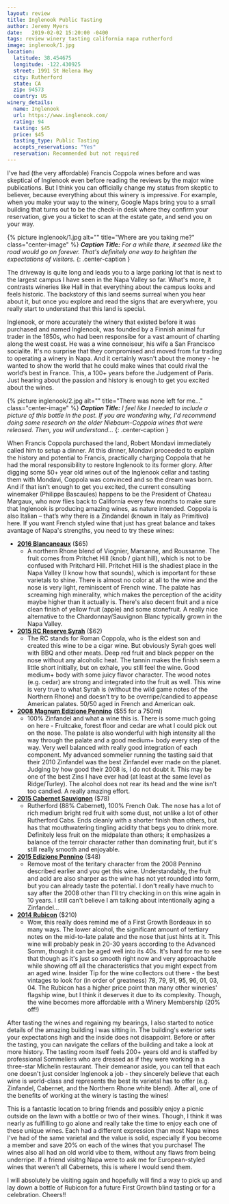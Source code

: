 ```yaml
---
layout: review
title: Inglenook Public Tasting
author: Jeremy Myers
date:   2019-02-02 15:20:00 -0400
tags: review winery tasting california napa rutherford
image: inglenook/1.jpg
location:
  latitude: 38.454675
  longitude: -122.430925
  street: 1991 St Helena Hwy
  city: Rutherford
  state: CA
  zip: 94573
  country: US
winery_details:
  name: Inglenook
  url: https://www.inglenook.com/
  rating: 94
  tasting: $45
  price: $45
  tasting_type: Public Tasting
  accepts_reservations: "Yes"
  reservation: Recommended but not required
---
```

I've had (the very affordable) Francis Coppola wines before and was skeptical of Inglenook even before reading the reviews by the major wine publications.  But I think you can officially change my status from skeptic to believer, because everything about this winery is impressive.  For example, when you make your way to the winery, Google Maps bring you to a small building that turns out to be the check-in desk where they confirm your reservation, give you a ticket to scan at the estate gate, and send you on your way.

{% picture inglenook/1.jpg alt="" title="Where are you taking me?" class="center-image" %}
***Caption Title:*** *For a while there, it seemed like the road would go on forever.  That's definitely one way to heighten the expectations of visitors.*
{: .center-caption }

The driveway is quite long and leads you to a large parking lot that is next to the largest campus I have seen in the Napa Valley so far.  What's more, it contrasts wineries like Hall in that everything about the campus looks and feels historic.  The backstory of this land seems surreal when you hear about it, but once you explore and read the signs that are everywhere, you really start to understand that this land is special.

Inglenook, or more accurately the winery that existed before it was purchased and named Inglenook, was founded by a Finnish animal fur trader in the 1850s, who had been responsibe for a vast amount of charting along the west coast.  He was a wine conneiseur, his wife a San Francisco socialite.  It's no surprise that they compromised and moved from fur trading to operating a winery in Napa.  And it certainly wasn't about the money - he wanted to show the world that he could make wines that could rival the world’s best in France.  This, a 100+ years before the Judgement of Paris.  Just hearing about the passion and history is enough to get you excited about the wines.

{% picture inglenook/2.jpg alt="" title="There was none left for me..." class="center-image" %}
***Caption Title:*** *I feel like I needed to include a picture of this bottle in the post.  If you are wondering why, I'd recommend doing some research on the older Niebaum-Coppola wines that were released.  Then, you will understand...*
{: .center-caption }

When Francis Coppola purchased the land, Robert Mondavi immediately called him to setup a dinner.  At this dinner, Mondavi proceeded to explain the history and potential to Francis, practically charging Coppola that he had the moral responsibility to restore Inglenook to its former glory.  After digging some 50+ year old wines out of the Inglenook cellar and tasting them with Mondavi, Coppola was convinced and so the dream was born.  And if that isn't enough to get you excited, the current consulting winemaker (Philippe Bascaules) happens to be the President of Chateau Margaux, who now flies back to California every few months to make sure that Inglenook is producing amazing wines, as nature intended.  Coppola is also Italian – that’s why there is a Zindandel (known in Italy as Primitivo) here.  If you want French styled wine that just has great balance and takes avantage of Napa's strengths, you need to try these wines:

* [**2016 Blancaneaux**](https://www.inglenook.com/Purchase/Details/BL16) ($65)
  * A northern Rhone blend of Viognier, Marsanne, and Roussanne.  The fruit comes from Pritchet Hill (knob / giant hill), which is not to be confused with Pritchard Hill.  Pritchet Hill is the shadiest place in the Napa Valley (I know how that sounds), which is important for these varietals to shine.  There is almost no color at all to the wine and the nose is very light, reminiscent of French wine.  The palate has screaming high minerality, which makes the perception of the acidity maybe higher than it actually is.  There's also decent fruit and a nice clean finish of yellow fruit (apple) and some stonefruit.  A really nice alternative to the Chardonnay/Sauvignon Blanc typically grown in the Napa Valley.
* [**2015 RC Reserve Syrah**](https://www.inglenook.com/Purchase/Details/RC15) ($62)
  * The RC stands for Roman Coppola, who is the eldest son and created this wine to be a cigar wine.  But obviously Syrah goes well with BBQ and other meats.  Deep red fruit and black pepper on the nose without any alcoholic heat.  The tannin makes the finish seem a little short initially, but on exhale, you still feel the wine.  Good medium+ body with some juicy flavor character.  The wood notes (e.g. cedar) are strong and integrated into the fruit as well.  This wine is very true to what Syrah is (without the wild game notes of the Northern Rhone) and doesn’t try to be overripe/candied to appease American palates.  50/50 aged in French and American oak.  
* [**2008 Magnum Edizione Pennino**](https://www.inglenook.com/Purchase/Details/EP09) ($55 for a 750ml)
  * 100% Zinfandel and what a wine this is.  There is some much going on here - Fruitcake, forest floor and cedar are what I could pick out on the nose.  The palate is also wonderful with high intensity all the way through the palate and a good medium+ body every step of the way.  Very well balanced with really good integration of each component.  My advanced sommelier running the tasting said that their 2010 Zinfandel was the best Zinfandel ever made on the planet.  Judging by how good their 2008 is, I do not doubt it.  This may be one of the best Zins I have ever had (at least at the same level as Ridge/Turley).  The alcohol does not rear its head and the wine isn't too candied.  A really amazing effort.
* [**2015 Cabernet Sauvignon**](https://www.inglenook.com/Purchase/Details/CK15) ($78)
  * Rutherford (88% Cabernet), 100% French Oak.  The nose has a lot of rich medium bright red fruit with some dust, not unlike a lot of other Rutherford Cabs.  Ends cleanly with a shorter finish than others, but has that mouthwatering tingling acidity that begs you to drink more.  Definitely less fruit on the midpalate than others; it emphasizes a balance of the terroir character rather than dominating fruit, but it's still really smooth and enjoyable.  
* [**2015 Edizione Pennino**](https://www.inglenook.com/Purchase/Details/EP15) ($48)
  * Remove most of the teritary character from the 2008 Pennino described earlier and you get this wine.  Understandably, the fruit and acid are also sharper as the wine has not yet rounded into form, but you can already taste the potential.  I don't really have much to say after the 2008 other than I'll try checking in on this wine again in 10 years.  I still can't believe I am talking about intentionally aging a Zinfandel...
* [**2014 Rubicon**](https://www.inglenook.com/Purchase/Details/RB14) ($210)
  * Wow, this really does remind me of a First Growth Bordeaux in so many ways.  The lower alcohol, the significant amount of tertiary notes on the mid-to-late palate and the nose that just hints at it.  This wine will probably peak in 20-30 years according to the Advanced Somm, though it can be aged well into its 40s.  It's hard for me to see that though as it's just so smooth right now and very approachable while showing off all the characteristics that you might expect from an aged wine.  Insider Tip for the wine collectors out there - the best vintages to look for (in order of greatness) 78, 79, 91, 95, 96, 01, 03, 04.  The Rubicon has a higher price point than many other wineries' flagship wine, but I think it deserves it due to its complexity.  Though, the wine becomes more affordable with a Winery Membership (20% off!)

After tasting the wines and regaining my bearings, I also started to notice details of the amazing building I was sitting in.  The building's exterior sets your expectations high and the inside does not disappoint.  Before or after the tasting, you can navigate the cellars of the building and take a look at more history.  The tasting room itself feels 200+ years old and is staffed by professional Sommeliers who are dressed as if they were working in a three-star Michelin restaurant.  Their demeanor aside, you can tell that each one doesn't just consider Inglenook a job - they sincerely believe that each wine is world-class and represents the best its varietal has to offer (e.g. Zinfandel, Cabernet, and the Northern Rhone white blend).  After all, one of the benefits of working at the winery is tasting the wines!

This is a fantastic location to bring friends and possibly enjoy a picnic outside on the lawn with a bottle or two of their wines.  Though, I think it was nearly as fulfilling to go alone and really take the time to enjoy each one of these unique wines.  Each had a different expression than most Napa wines I've had of the same varietal and the value is solid, especially if you become a member and save 20% on each of the wines that you purchase!  The wines also all had an old world vibe to them, without any flaws from being underripe.  If a friend visitng Napa were to ask me for European-styled wines that weren't all Cabernets, this is where I would send them.

I will absolutely be visiting again and hopefully will find a way to pick up and lay down a bottle of Rubicon for a future First Growth blind tasting or for a celebration.  Cheers!!
